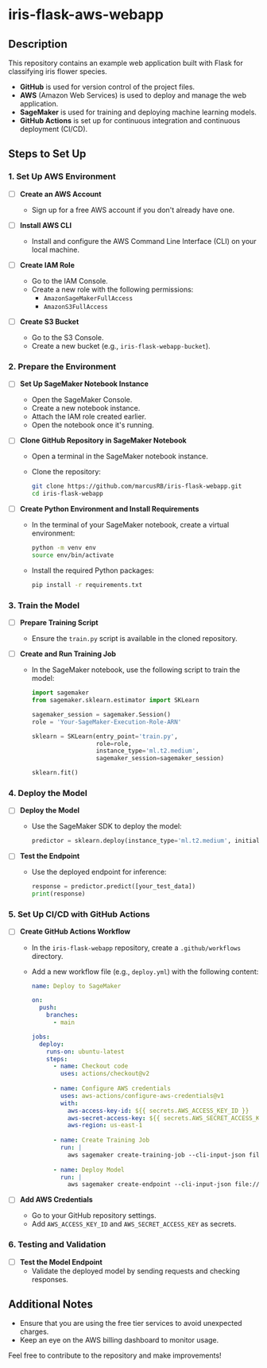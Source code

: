 # iris-flask-aws-webapp

## Description

This repository contains an example web application built with Flask for classifying iris flower species. 

- **GitHub** is used for version control of the project files.
- **AWS** (Amazon Web Services) is used to deploy and manage the web application.
- **SageMaker** is used for training and deploying machine learning models.
- **GitHub Actions** is set up for continuous integration and continuous deployment (CI/CD).

## Steps to Set Up

### 1. **Set Up AWS Environment**

- [ ] **Create an AWS Account**
  - Sign up for a free AWS account if you don't already have one.

- [ ] **Install AWS CLI**
  - Install and configure the AWS Command Line Interface (CLI) on your local machine.

- [ ] **Create IAM Role**
  - Go to the IAM Console.
  - Create a new role with the following permissions:
    - `AmazonSageMakerFullAccess`
    - `AmazonS3FullAccess`

- [ ] **Create S3 Bucket**
  - Go to the S3 Console.
  - Create a new bucket (e.g., `iris-flask-webapp-bucket`).

### 2. **Prepare the Environment**

- [ ] **Set Up SageMaker Notebook Instance**
  - Open the SageMaker Console.
  - Create a new notebook instance.
  - Attach the IAM role created earlier.
  - Open the notebook once it's running.

- [ ] **Clone GitHub Repository in SageMaker Notebook**
  - Open a terminal in the SageMaker notebook instance.
  - Clone the repository:

    ```bash
    git clone https://github.com/marcusRB/iris-flask-webapp.git
    cd iris-flask-webapp
    ```

- [ ] **Create Python Environment and Install Requirements**
  - In the terminal of your SageMaker notebook, create a virtual environment:

    ```bash
    python -m venv env
    source env/bin/activate
    ```

  - Install the required Python packages:

    ```bash
    pip install -r requirements.txt
    ```

### 3. **Train the Model**

- [ ] **Prepare Training Script**
  - Ensure the `train.py` script is available in the cloned repository.

- [ ] **Create and Run Training Job**
  - In the SageMaker notebook, use the following script to train the model:

    ```python
    import sagemaker
    from sagemaker.sklearn.estimator import SKLearn

    sagemaker_session = sagemaker.Session()
    role = 'Your-SageMaker-Execution-Role-ARN'

    sklearn = SKLearn(entry_point='train.py',
                      role=role,
                      instance_type='ml.t2.medium',
                      sagemaker_session=sagemaker_session)

    sklearn.fit()
    ```

### 4. **Deploy the Model**

- [ ] **Deploy the Model**
  - Use the SageMaker SDK to deploy the model:

    ```python
    predictor = sklearn.deploy(instance_type='ml.t2.medium', initial_instance_count=1)
    ```

- [ ] **Test the Endpoint**
  - Use the deployed endpoint for inference:

    ```python
    response = predictor.predict([your_test_data])
    print(response)
    ```

### 5. **Set Up CI/CD with GitHub Actions**

- [ ] **Create GitHub Actions Workflow**
  - In the `iris-flask-webapp` repository, create a `.github/workflows` directory.
  - Add a new workflow file (e.g., `deploy.yml`) with the following content:

    ```yaml
    name: Deploy to SageMaker

    on:
      push:
        branches:
          - main

    jobs:
      deploy:
        runs-on: ubuntu-latest
        steps:
          - name: Checkout code
            uses: actions/checkout@v2
          
          - name: Configure AWS credentials
            uses: aws-actions/configure-aws-credentials@v1
            with:
              aws-access-key-id: ${{ secrets.AWS_ACCESS_KEY_ID }}
              aws-secret-access-key: ${{ secrets.AWS_SECRET_ACCESS_KEY }}
              aws-region: us-east-1
          
          - name: Create Training Job
            run: |
              aws sagemaker create-training-job --cli-input-json file://config/training-config.json
          
          - name: Deploy Model
            run: |
              aws sagemaker create-endpoint --cli-input-json file://config/endpoint-config.json
    ```

- [ ] **Add AWS Credentials**
  - Go to your GitHub repository settings.
  - Add `AWS_ACCESS_KEY_ID` and `AWS_SECRET_ACCESS_KEY` as secrets.

### 6. **Testing and Validation**

- [ ] **Test the Model Endpoint**
  - Validate the deployed model by sending requests and checking responses.

## Additional Notes

- Ensure that you are using the free tier services to avoid unexpected charges.
- Keep an eye on the AWS billing dashboard to monitor usage.

Feel free to contribute to the repository and make improvements!
